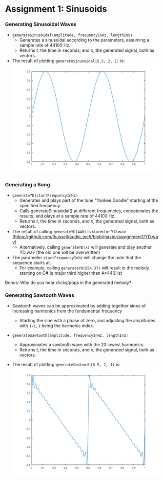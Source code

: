 Assignment 1: Sinusoids
======

### Generating Sinusoidal Waves
- `generateSinusoidal(amplitude, frequencyInHz, lengthInS)`
  - Generates a sinusoidal according to the parameters, assuming a sample rate of 44100 Hz.
  - Returns *t*, the time in seconds, and *x*, the generated signal, both as vectors.
- The result of plotting `generateSinusoidal(0.5, 2, 1)` is:
![alt text](https://github.com/lbussell/audio_tech/blob/master/assignment1/sinusoid.png)

### Generating a Song
- `generateYD(startFrequencyInHz)`
  - Generates and plays part of the tune "Yankee Doodle" starting at the specified frequency.
  - Calls generateSinusoidal() at different frequencies, concatenates the results, and plays at a sample rate of 44100 Hz.
  -  Returns *t*, the time in seconds, and *x*, the generated signal, both as vectors.
- The result of calling `generateYD(440)` is stored in YD.wav (https://github.com/lbussell/audio_tech/blob/master/assignment1/YD.wav)
  - Alternatively, calling `generateYD(x)` will generate and play another YD.wav (the old one will be overwritten)
- The parameter `startFrequencyInHz` will change the note that the sequence starts at.
  - For example, calling `generateYD(554.37)` will result in the melody starting on C# (a major third higher than A=440Hz)

Bonus: Why do you hear clicks/pops in the generated melody?

### Generating Sawtooth Waves

- Sawtooth waves can be approximated by adding together sines of increasing harmonics from the fundamental frequency
  - Starting the sine with a phase of zero, and adjusting the amplitudes with `1/i`, `i` being the harmonic index.

- `generateSawtooth(amplitude, frequencyInHz, lengthInS)`
  - Approximates a sawtooth wave with the 20 lowest harmonics.
  - Returns *t*, the time in seconds, and *x*, the generated signal, both as vectors.
- The result of plotting `generateSawtooth(0.5, 2, 1)` is:
![alt text](https://github.com/lbussell/audio_tech/blob/master/assignment1/sawtooth.png) 
